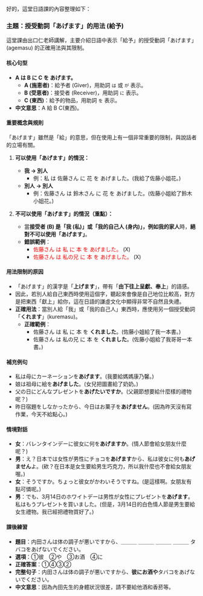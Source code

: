 </br>
好的，這堂日語課的內容整理如下：

### **主題：授受動詞「あげます」的用法 (給予)**

這堂課由出口仁老師講解，主要介紹日語中表示「給予」的授受動詞「あげます」(agemasu) 的正確用法與其限制。

#### **核心句型**

*   **A は B に C を あげます。**
    *   **A (施恵者)**：給予者 (Giver)，用助詞 `は` 或 `が` 表示。
    *   **B (受恵者)**：接受者 (Receiver)，用助詞 `に` 表示。
    *   **C (東西)**：給予的物品，用助詞 `を` 表示。
*   **中文意思**：A 給 B C(東西)。

#### **重要概念與規則**

「あげます」雖然是「給」的意思，但在使用上有一個非常重要的限制，與說話者的立場有關。

1.  **可以使用「あげます」的情況：**
    *   **我 → 別人**
        *   例：私 は 佐藤さん に 花 を あげました。(我給了佐藤小姐花。)
    *   **別人 → 別人**
        *   例：佐藤さん は 鈴木さん に 花 を あげました。(佐藤小姐給了鈴木小姐花。)

2.  **不可以使用「あげます」的情況（重點）：**
    *   當**接受者 (B) 是「我 (私)」**或**「我的自己人 (身内)」，例如我的家人**時，**絕對不可以使用「あげます」**。
    *   **錯誤範例**：
        *   <span style="color:red;">佐藤さん は 私 に 本 を あげました。</span> (X)
        *   <span style="color:red;">佐藤さん は 私の兄 に 本 を あげました。</span> (X)

#### **用法限制的原因**

*   「あげます」的漢字是「**上げます**」，帶有「**由下往上呈獻、奉上**」的語感。
*   因此，若別人給自己東西時使用這個字，聽起來會像是自己地位比較高，對方是把東西「獻上」給你，這在日語的謙虛文化中顯得非常不自然且失禮。
*   **正確用法**：當別人給「我」或「我的自己人」東西時，應使用另一個授受動詞「**くれます**」(kuremasu)。
    *   **正確範例**：
        *   佐藤さん は 私 に 本 を **くれました**。(佐藤小姐給了我一本書。)
        *   佐藤さん は 私の兄 に 本 を **くれました**。(佐藤小姐給了我哥哥一本書。)

#### **補充例句**

*   私は母にカーネーションを**あげます**。(我要給媽媽康乃馨。)
*   娘は祖母に絵を**あげました**。(女兒把圖畫給了奶奶。)
*   父の日にどんなプレゼントを**あげたいですか**。(父親節想要給什麼樣的禮物呢？)
*   昨日宿題をしなかったから、今日はお菓子を**あげません**。(因為昨天沒有寫作業，今天不給點心。)

#### **情境對話**

*   **女**：バレンタインデーに彼女に何を**あげますか**。(情人節會給女朋友什麼呢？)
*   **男**：え？日本では女性が男性にチョコを**あげます**から、私は彼女に何も**あげません**よ。(欸？在日本是女生要給男生巧克力，所以我什麼也不會給女朋友喔。)
*   **女**：そうですか。ちょっと彼女がかわいそうですね。(是這樣啊。女朋友有點可憐呢。)
*   **男**：でも、3月14日のホワイトデーは男性が女性にプレゼントを**あげます**。私はもうプレゼントを買いました。(但是，3月14日的白色情人節是男生要給女生禮物。我已經把禮物買好了。)

#### **課後練習**

*   **題目**：内田さんは体の調子が悪いですから、＿＿＿ ＿＿＿ ＿＿＿ ＿＿＿ タバコをあげないでください。
*   **選項**：①彼　②や　③お酒　④に
*   **正確答案**：①④③②
*   **完整句子**：内田さんは体の調子が悪いですから、**彼にお酒や**タバコをあげないでください。
*   **中文意思**：因為內田先生的身體狀況很差，請不要給他酒和香菸等。    
</br>
